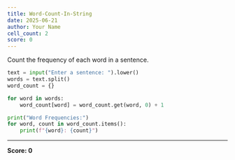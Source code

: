 ```yaml
---
title: Word-Count-In-String
date: 2025-06-21
author: Your Name
cell_count: 2
score: 0
---
```


Count the frequency of each word in a sentence.


```python
text = input("Enter a sentence: ").lower()
words = text.split()
word_count = {}

for word in words:
    word_count[word] = word_count.get(word, 0) + 1

print("Word Frequencies:")
for word, count in word_count.items():
    print(f"{word}: {count}")

```


---
**Score: 0**